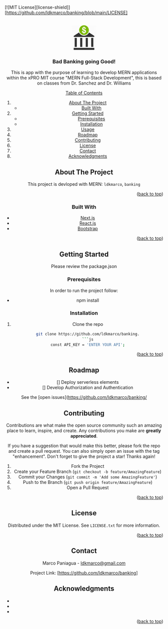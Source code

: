 <div id="top"></div>

[![MIT License][license-shield]][https://github.com/ldkmarco/banking/blob/main/LICENSE]

<br />
<div align="center">
  <a href="https://github.com/ldkmarco/banking">
    <img src="bank.png" alt="Logo" width="80" height="80">
  </a>

<h3 align="center">Bad Banking going Good!</h3>

  <p align="center">
    This is app with the purpose of learning to develop MERN applications within the xPRO MIT course "MERN Full-Stack Development", this is based on classes from Dr. Sanchez and Dr. Williams
    <br />
    <a href="https://github.com/ldkmarco/banking"
<details>
  <summary>Table of Contents</summary>
  <ol>
    <li>
      <a href="#about-the-project">About The Project</a>
      <ul>
        <li><a href="#built-with">Built With</a></li>
      </ul>
    </li>
    <li>
      <a href="#getting-started">Getting Started</a>
      <ul>
        <li><a href="#prerequisites">Prerequisites</a></li>
        <li><a href="#installation">Installation</a></li>
      </ul>
    </li>
    <li><a href="#usage">Usage</a></li>
    <li><a href="#roadmap">Roadmap</a></li>
    <li><a href="#contributing">Contributing</a></li>
    <li><a href="#license">License</a></li>
    <li><a href="#contact">Contact</a></li>
    <li><a href="#acknowledgments">Acknowledgments</a></li>
  </ol>
</details>



<!-- ABOUT THE PROJECT -->
## About The Project

This project is devloped with MERN: `ldkmarco`, `banking`

<p align="right">(<a href="#top">back to top</a>)</p>



### Built With

* [Next.js](https://nextjs.org/)
* [React.js](https://reactjs.org/)
* [Bootstrap](https://getbootstrap.com)

<p align="right">(<a href="#top">back to top</a>)</p>



<!-- GETTING STARTED -->
## Getting Started

Please review the package.json

### Prerequisites

In order to run the project follow:
* npm install

### Installation

1. Clone the repo
   ```sh
   git clone https://github.com/ldkmarco/banking.
   ```js
   const API_KEY = 'ENTER YOUR API';
   ```

<p align="right">(<a href="#top">back to top</a>)</p>



<!-- ROADMAP -->
## Roadmap

- [] Deploy serverless elements
- [] Develop Authorization and Authentication

See the [open issues](https://github.com/ldkmarco/banking/

<!-- CONTRIBUTING -->
## Contributing

Contributions are what make the open source community such an amazing place to learn, inspire, and create. Any contributions you make are **greatly appreciated**.

If you have a suggestion that would make this better, please fork the repo and create a pull request. You can also simply open an issue with the tag "enhancement".
Don't forget to give the project a star! Thanks again!

1. Fork the Project
2. Create your Feature Branch (`git checkout -b feature/AmazingFeature`)
3. Commit your Changes (`git commit -m 'Add some AmazingFeature'`)
4. Push to the Branch (`git push origin feature/AmazingFeature`)
5. Open a Pull Request

<p align="right">(<a href="#top">back to top</a>)</p>



<!-- LICENSE -->
## License

Distributed under the MIT License. See `LICENSE.txt` for more information.

<p align="right">(<a href="#top">back to top</a>)</p>



<!-- CONTACT -->
## Contact

Marco Paniagua - ldkmarco@gmail.com

Project Link: [https://github.com/ldkmarco/banking]
## Acknowledgments

* []()
* []()
* []()

<p align="right">(<a href="#top">back to top</a>)</p>
